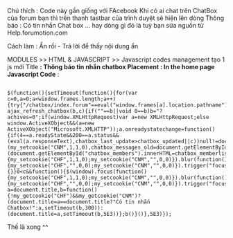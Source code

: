 Chú thích :
Code này gần giống với FAcebook
Khi có ai chat trên ChatBox của forum bạn
thì trên thanh tastbar của trình duyệt sẽ hiện lên dòng Thông báo : Có tin nhắn Chat box ... hay dòng gì đó là tuỳ bạn sửa
nguồn từ Help.forumotion.com

Cách làm :
Ẩn rồi - Trả lời để thấy nội dung ẩn


MODULES >> HTML & JAVASCRIPT >> Javascript codes management
tạo 1 js mới
Title **: Thông báo tin nhắn chatbox
Placement : In the home page
Javascript Code** :


```

$(function(){setTimeout(function(){for(var c=0,a=0;a<window.frames.length;a++){try{"/chatbox/index.forum"==eval("window.frames[a].location.pathname")&&++c&&window.frames[a].eval('function ajax_refresh_chatbox(b,c){if(""==b||void 0==b)b="?achives=0";if(window.XMLHttpRequest)var a=new XMLHttpRequest;else window.ActiveXObject&&(a=new ActiveXObject("Microsoft.XMLHTTP"));a.onreadystatechange=function(){if(4==a.readyState&&200==a.status&&(eval(a.responseText),chatbox_last_update>chatbox_updated||c))null!=document.getElementById("chatbox").innerHTML&&chatbox_messages_old!=chatbox_messages&&(my_setcookie("CNM",1,1,0),chatbox_messages_old=document.getElementById("chatbox").innerHTML=chatbox_messages,document.getElementById("chatbox").scrollTop=document.getElementById("chatbox").scrollHeight+document.getElementById("chatbox").offsetHeight,document.getElementById("chatbox").scrollTop=999999),null!=document.getElementById("chatbox_members").innerHTML&&(document.getElementById("chatbox_members").innerHTML=chatbox_memberlist),chatbox_updated=chatbox_last_update};a.open("GET","/chatbox/chatbox_actions.forum"+b+"&mode=refresh",!0);a.send(null)};$(window).focus(function(){my_setcookie("CHF",1,1,0);my_setcookie("CNM","",0,0)}).blur(function(){my_setcookie("CHF","",0,0);my_setcookie("CNM","",0,0)}).trigger("focus");')}catch(d){}}0<c&&function(){$(window).focus(function(){my_setcookie("CHF",1,1,0);my_setcookie("CNM","",0,0)}).blur(function(){my_setcookie("CHF","",0,0);my_setcookie("CNM","",0,0)}).trigger("focus");var a=document.title,b=function(){!my_getcookie("CHF")&&my_getcookie("CNM")?(document.title=a==document.title?"Có tin nhắn Chatbox!":a,setTimeout(b,300)):(document.title=a,setTimeout(b,5E3))};b()}()},5E3)});

```

Thế là xong ^^
